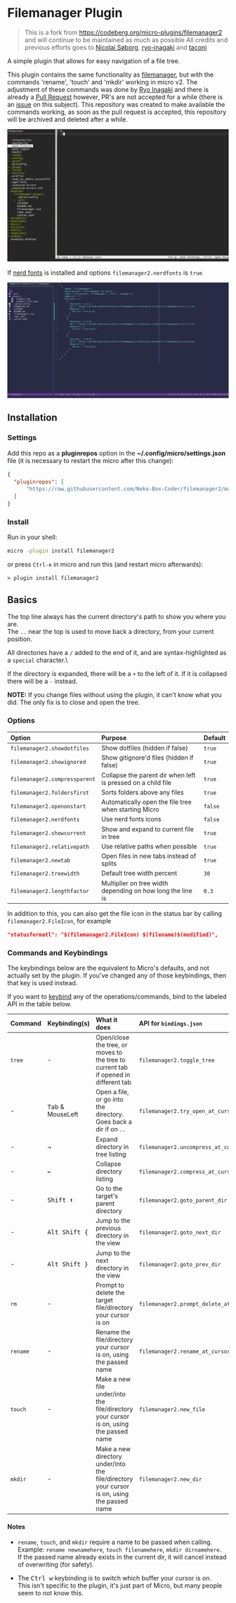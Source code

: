 # Filemanager Plugin

> This is a fork from https://codeberg.org/micro-plugins/filemanager2
> and will continue to be maintained as much as possible
> All credits and previous efforts goes to [Nicolai Søborg](https://github.com/NicolaiSoeborg), 
[ryo-inagaki](https://github.com/ryo-inagaki) and [taconi](https://github.com/taconi)

A simple plugin that allows for easy navigation of a file tree.

This plugin contains the same functionality as 
[filemanager](https://github.com/micro-editor/updated-plugins/tree/master/filemanager-plugin), 
but with the commands 'rename', 'touch' and 'mkdir' working in micro v2. 
The adjustment of these commands was done by [Ryo Inagaki](https://github.com/ryo-inagaki/) and 
there is already a [Pull Request](https://github.com/micro-editor/updated-plugins/pull/10) 
however, PR's are not accepted for a while (there is an 
[issue](https://github.com/micro-editor/plugin-channel/issues/74) on this subject). 
This repository was created to make available the commands working, as soon as the pull request 
is accepted, this repository will be archived and deleted after a while.

![Example picture](./assets/example.jpg?raw=true "Example")

If [nerd fonts](https://www.nerdfonts.com) is installed and options `filemanager2.nerdfonts` is `true`

![Example picture icons](./assets/example_icons.png?raw=true "Example")

## Installation

### Settings
Add this repo as a **pluginrepos** option in the **~/.config/micro/settings.json** file 
(it is necessary to restart the micro after this change):
```json
{
  "pluginrepos": [
      "https://raw.githubusercontent.com/Neko-Box-Coder/filemanager2/main/repo.json"
  ]
}
```

### Install

Run in your shell:
```sh
micro -plugin install filemanager2
```
or press `Ctrl-e` in micro and run this (and restart micro afterwards):
```
> plugin install filemanager2
```

## Basics

The top line always has the current directory's path to show you where you are.\
The `..` near the top is used to move back a directory, from your current position.

All directories have a `/` added to the end of it, and are syntax-highlighted as a `special` character.\

If the directory is expanded, there will be a `+` to the left of it. 
If it is collapsed there will be a `-` instead.

**NOTE:** If you change files without using the plugin, it can't know what you did. 
The only fix is to close and open the tree.

### Options

| Option                       | Purpose                                                      | Default |
| :--------------------------- | :----------------------------------------------------------- | :------ |
| `filemanager2.showdotfiles`  | Show dotfiles (hidden if false)                              | `true`  |
| `filemanager2.showignored`   | Show gitignore'd files (hidden if false)                     | `true`  |
| `filemanager2.compressparent`| Collapse the parent dir when left is pressed on a child file | `true`  |
| `filemanager2.foldersfirst`  | Sorts folders above any files                                | `true`  |
| `filemanager2.openonstart`   | Automatically open the file tree when starting Micro         | `false` |
| `filemanager2.nerdfonts`     | Use nerd fonts icons                                         | `false` |
| `filemanager2.showcurrent`   | Show and expand to current file in tree                      | `true`  |
| `filemanager2.relativepath`  | Use relative paths when possible                             | `true`  |
| `filemanager2.newtab`        | Open files in new tabs instead of splits                     | `true`  |
| `filemanager2.treewidth`     | Default tree width percent                                   | `30`    |
| `filemanager2.lengthfactor`  | Multiplier on tree width depending on how long the line is   | `0.3`   |

In addition to this, you can also get the file icon in the status bar by calling `filemanager2.FileIcon`, 
for example

```json
"statusformatl": "$(filemanager2.FileIcon) $(filename)$(modified)",
```


### Commands and Keybindings

The keybindings below are the equivalent to Micro's defaults, and not actually set by the plugin. 
If you've changed any of those keybindings, then that key is used instead.

If you want to 
[keybind](https://github.com/zyedidia/micro/blob/master/runtime/help/keybindings.md#rebinding-keys) 
any of the operations/commands, bind to the labeled API in the table below.

| Command  | Keybinding(s)              | What it does                                                                                | API for `bindings.json`               |
| :------- | :------------------------- | :------------------------------------------------------------------------------------------ | :------------------------------------ |
| `tree`   | -                          | Open/close the tree, or moves to the tree to current tab if opened in different tab         | `filemanager2.toggle_tree`             |
| -        | <kbd>Tab</kbd> & MouseLeft | Open a file, or go into the directory. Goes back a dir if on `..`                           | `filemanager2.try_open_at_cursor`      |
| -        | <kbd>→</kbd>               | Expand directory in tree listing                                                            | `filemanager2.uncompress_at_cursor`    |
| -        | <kbd>←</kbd>               | Collapse directory listing                                                                  | `filemanager2.compress_at_cursor`      |
| -        | <kbd>Shift ⬆</kbd>         | Go to the target's parent directory                                                         | `filemanager2.goto_parent_dir`         |
| -        | <kbd>Alt Shift {</kbd>     | Jump to the previous directory in the view                                                  | `filemanager2.goto_next_dir`           |
| -        | <kbd>Alt Shift }</kbd>     | Jump to the next directory in the view                                                      | `filemanager2.goto_prev_dir`           |
| `rm`     | -                          | Prompt to delete the target file/directory your cursor is on                                | `filemanager2.prompt_delete_at_cursor` |
| `rename` | -                          | Rename the file/directory your cursor is on, using the passed name                          | `filemanager2.rename_at_cursor`        |
| `touch`  | -                          | Make a new file under/into the file/directory your cursor is on, using the passed name      | `filemanager2.new_file`                |
| `mkdir`  | -                          | Make a new directory under/into the file/directory your cursor is on, using the passed name | `filemanager2.new_dir`                 |

#### Notes

- `rename`, `touch`, and `mkdir` require a name to be passed when calling.\
  Example: `rename newnamehere`, `touch filenamehere`, `mkdir dirnamehere`.\
  If the passed name already exists in the current dir, it will cancel instead of overwriting (for safety).

- The <kbd>Ctrl w</kbd> keybinding is to switch which buffer your cursor is on.\
  This isn't specific to the plugin, it's just part of Micro, but many people seem to not know this.
